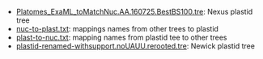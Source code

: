 - [Platomes_ExaML_toMatchNuc.AA.160725.BestBS100.tre](Platomes_ExaML_toMatchNuc.AA.160725.BestBS100.tre): Nexus plastid tree
- [nuc-to-plast.txt](nuc-to-plast.txt): mappings names from other trees to plastid
- [plast-to-nuc.txt](plast-to-nuc.txt): mapping names from plastid tee to other trees
- [plastid-renamed-withsupport.noUAUU.rerooted.tre](plastid-renamed-withsupport.noUAUU.rerooted.tre): Newick plastid tree
